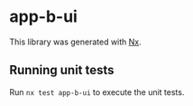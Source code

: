 # app-b-ui

This library was generated with [Nx](https://nx.dev).

## Running unit tests

Run `nx test app-b-ui` to execute the unit tests.
